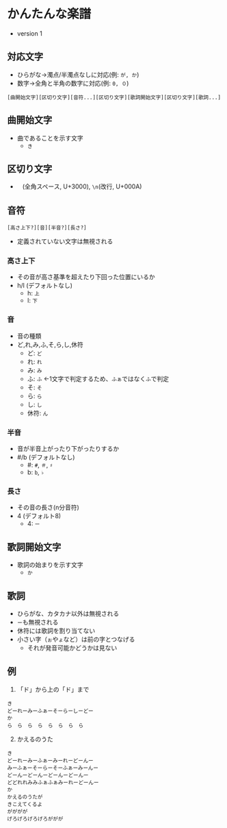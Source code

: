 # かんたんな楽譜
- version 1

## 対応文字
- ひらがな→濁点/半濁点なしに対応(例: `が, か`)
- 数字→全角と半角の数字に対応(例: `0, ０`)

```
[曲開始文字][区切り文字][音符...][区切り文字][歌詞開始文字][区切り文字][歌詞...]
```

## 曲開始文字
- 曲であることを示す文字
   - `き`
## 区切り文字
- `　`(全角スペース, U+3000), `\n`(改行, U+000A)
## 音符
```
[高さ上下?][音][半音?][長さ?]
```
- 定義されていない文字は無視される
### 高さ上下
- その音が高さ基準を超えたり下回った位置にいるか
- h/l (デフォルトなし)
  - h: `上`
  - l: `下`
### 音
- 音の種類
- ど,れ,み,ふ,そ,ら,し,休符
  - ど: `ど`
  - れ: `れ`
  - み: `み`
  - ふ: `ふ` ←1文字で判定するため、`ふぁ`ではなく`ふ`で判定
  - そ: `そ`
  - ら: `ら`
  - し: `し`
  - 休符: `ん`
### 半音
- 音が半音上がったり下がったりするか
- #/b (デフォルトなし)
  - #: `#`, `＃`, `♯`
  - b: `b`, `♭`
### 長さ
- その音の長さ(n分音符)
- 4 (デフォルト8)
  - 4: `ー`

## 歌詞開始文字
- 歌詞の始まりを示す文字
   - `か`

## 歌詞
- ひらがな、カタカナ以外は無視される
- `ー`も無視される
- 休符には歌詞を割り当てない
- 小さい字（`ぉ`や`ょ`など）は前の字とつなげる
  - それが発音可能かどうかは見ない


## 例
1. 「ド」から上の「ド」まで
```
き
どーれーみーふぁーそーらーしーどー
か
ら　ら　ら　ら　ら　ら　ら　ら

```
2. かえるのうた
```
き
どーれーみーふぁーみーれーどーんー
みーふぁーそーらーそーふぁーみーんー
どーんーどーんーどーんーどーんー
どどれれみみふぁふぁみーれーどーんー
か
かえるのうたが
きこえてくるよ
がががが
げろげろげろげろががが

```
